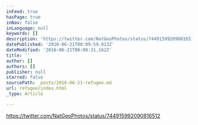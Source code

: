 ```yaml
---
inFeed: true
hasPage: true
inNav: false
inLanguage: null
keywords: []
description: 'https://twitter.com/NatGeoPhotos/status/744915992090816512'
datePublished: '2016-06-21T00:09:59.013Z'
dateModified: '2016-06-21T00:09:31.162Z'
title: ''
author: []
authors: []
publisher: null
starred: false
sourcePath: _posts/2016-06-21-refugee.md
url: refugee/index.html
_type: Article

---
```

https://twitter.com/NatGeoPhotos/status/744915992090816512
